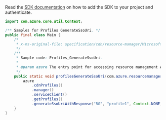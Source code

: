 Read the [SDK documentation](https://github.com/Azure/azure-sdk-for-java/blob/azure-resourcemanager_2.14.0/sdk/resourcemanager/azure-resourcemanager/README.md) on how to add the SDK to your project and authenticate.

```java
import com.azure.core.util.Context;

/** Samples for Profiles GenerateSsoUri. */
public final class Main {
    /*
     * x-ms-original-file: specification/cdn/resource-manager/Microsoft.Cdn/stable/2021-06-01/examples/Profiles_GenerateSsoUri.json
     */
    /**
     * Sample code: Profiles_GenerateSsoUri.
     *
     * @param azure The entry point for accessing resource management APIs in Azure.
     */
    public static void profilesGenerateSsoUri(com.azure.resourcemanager.AzureResourceManager azure) {
        azure
            .cdnProfiles()
            .manager()
            .serviceClient()
            .getProfiles()
            .generateSsoUriWithResponse("RG", "profile1", Context.NONE);
    }
}
```
